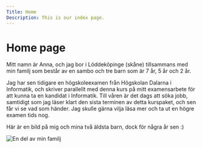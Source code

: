 ```yaml
---
Title: Home
Description: This is our index page.
---
```


Home page
==========================

Mitt namn är Anna, och jag bor i Löddeköpinge (skåne) tillsammans med min familj som består av en sambo och tre barn som är 7 år, 5 år och 2 år. 

Jag har sen tidigare en högskoleexamen från Högskolan Dalarna i Informatik, och skriver parallellt med denna kurs på mitt examensarbete för att kunna ta en kandidat i Informatik. Till våren är det dags att söka jobb, samtidigt som jag läser klart den sista terminen av detta kurspaket, och sen får vi se vad som händer. Jag skulle gärna vilja läsa mer och ta ut en högre examen tids nog.

Här är en bild på mig och mina två äldsta barn, dock för några år sen :)

![En del av min familj](image/anna.jpg)
